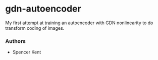 gdn-autoencoder
======
My first attempt at training an autoencoder with GDN nonlinearity to do 
transform coding of images. 

### Authors
* Spencer Kent
